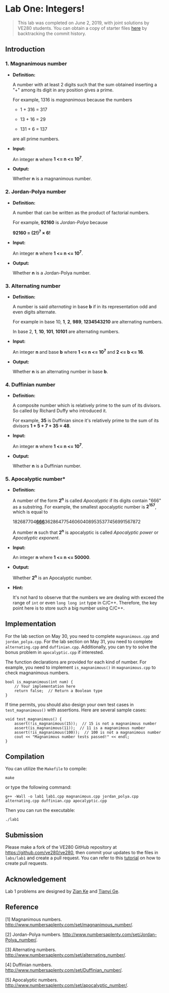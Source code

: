 # Lab One: Integers!

> This lab was completed on June 2, 2019, with joint solutions by VE280 students. You can obtain a copy of starter files [here](https://github.com/ve280/ve280/tree/92cd8c00feca0152cea3ecf22fdd906251454280/labs/lab1) by backtracking the commit history.

## Introduction

### 1. Magnanimous number

  - **Definition:**
  
    A number with at least 2 digits such that the sum obtained inserting a "+" among its digit in any position gives a prime.

    For example, 1316 is *magnanimous* because the numbers

    - 1 + 316 = 317
	
    - 13 + 16 = 29
	
    - 131 + 6 = 137

    are all prime numbers.

  - **Input:**

    An integer **n** where **1 <= n <= 10<sup>7</sup>**.

  - **Output:**

    Whether **n** is a magnanimous number.


### 2. Jordan-Polya number

  - **Definition:**
  
    A number that can be written as the product of factorial numbers.

    For example, **92160** is *Jordan-Polya* because 

    **92160 = (2!)<sup>7</sup> &times; 6!**

  - **Input:**

    An integer **n** where **1 <= n <= 10<sup>7</sup>**.

  - **Output:**

    Whether **n** is a Jordan-Polya number.


### 3. Alternating number

  - **Definition:**
  
    A number is said *alternating* in base **b** if in its representation odd and even digits alternate.

    For example in base 10, **1**, **2**, **989**, **1234543210** are alternating numbers.

    In base 2, **1**, **10**, **101**, **10101**  are alternating numbers.

  - **Input:**

    An integer **n** and base **b** where **1 <= n <= 10<sup>7</sup>** and **2 <= b <= 16**.

  - **Output:**

    Whether **n** is an alternating number in base **b**.


### 4. Duffinian number

  - **Definition:**
  
    A composite number which is relatively prime to the sum of its divisors. So called by Richard Duffy who introduced it.

    For example, **35** is Duffinian since it's relatively prime to the sum of its divisors **1 + 5 + 7 + 35 = 48**.

  - **Input:**

    An integer **n** where **1 <= n <= 10<sup>7</sup>**.

  - **Output:**

    Whether **n** is a Duffinian number.
  

### 5. Apocalyptic number*

  - **Definition:**
  
    A number of the form **2<sup>n</sup>** is called *Apocalyptic* if its digits contain "666" as a substring. For example, the smallest apocalyptic number is **2<sup>157</sup>**, which is equal to 

    182687704<u>**666**</u>362864775460604089535377456991567872​

    A number **n** such that **2<sup>n</sup>** is apocalyptic is called *Apocalyptic power* or *Apocalyptic exponent*.

  - **Input:**

    An integer **n** where **1 <= n <= 50000**.

  - **Output:**

    Whether **2<sup>n</sup>** is an Apocalyptic number.


  - **Hint:**

    It's not hard to observe that the numbers we are dealing with exceed the range of `int` or even `long long int` type in C/C++. Therefore, the key point here is to store such a big number using C/C++.


## Implementation

For the lab section on May 30, you need to complete `magnanimous.cpp` and `jordan_polya.cpp`. For the lab section on May 31, you need to complete `alternating.cpp` and `duffinian.cpp`. Additionally, you can try to solve the bonus problem in `apocalyptic.cpp` if interested.

The function declarations are provided for each kind of number. For example, you need to implement `is_magnanimous()` in `magnanimous.cpp` to check magnanimous numbers. 

```
bool is_magnanimous(int num) {
    // Your implementation here
    return false;  // Return a Boolean type
}
```

If time permits, you should also design your own test cases in `test_magnanimous()` with assertions. Here are several sample cases:

```
void test_magnanimous() {
    assert(!is_magnanimous(15));  // 15 is not a magnanimous number
    assert(is_magnanimous(11));  // 11 is a magnanimous number
    assert(!is_magnanimous(100));  // 100 is not a magnanimous number
    cout << "Magnanimous number tests passed!" << endl;
}
```

## Compilation

You can utilize the `Makefile` to compile:

```
make
```

or type the following command:

```
g++ -Wall -o lab1 lab1.cpp magnanimous.cpp jordan_polya.cpp alternating.cpp duffinian.cpp apocalyptic.cpp
```

Then you can run the executable:

```
./lab1
```


## Submission
Please make a fork of the VE280 GitHub repository at <https://github.com/ve280/ve280>, then commit your updates to the files in `labs/lab1` and create a pull request. You can refer to this [tutorial](https://github.com/ve280/tutorials/blob/master/github_introduction.md#4-contribute-to-a-public-repository) on how to create pull requests.


## Acknowledgement
Lab 1 problems are designed by [Zian Ke](https://github.com/zianke) and [Tianyi Ge](https://github.com/TimothyGe).


## Reference

[1] Magnanimous numbers. <http://www.numbersaplenty.com/set/magnanimous_number/>.

[2] Jordan-Polya numbers. <http://www.numbersaplenty.com/set/Jordan-Polya_number/>.

[3] Alternating numbers. <http://www.numbersaplenty.com/set/alternating_number/>.

[4] Duffinian numbers. <http://www.numbersaplenty.com/set/Duffinian_number/>.

[5] Apocalyptic numbers. <http://www.numbersaplenty.com/set/apocalyptic_number/>.

